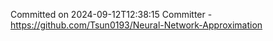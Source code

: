 Committed on 2024-09-12T12:38:15 
Committer - https://github.com/Tsun0193/Neural-Network-Approximation